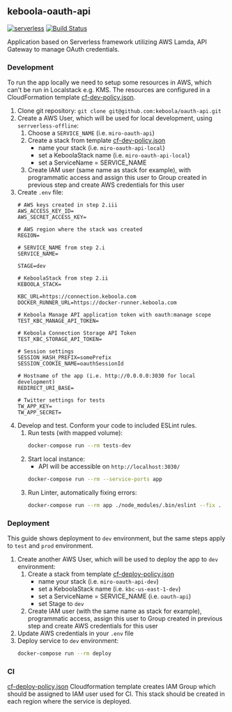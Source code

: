 ## keboola-oauth-api

[![serverless](http://public.serverless.com/badges/v3.svg)](http://www.serverless.com)
[![Build Status](https://travis-ci.org/keboola/oauth-api.svg?branch=master)](https://travis-ci.org/keboola/oauth-api)

Application based on Serverless framework utilizing AWS Lamda, API Gateway to manage OAuth credentials.

### Development
To run the app locally we need to setup some resources in AWS, which can't be run in Localstack e.g. KMS.
The resources are configured in a CloudFormation template [cf-dev-policy.json](https://github.com/keboola/oauth-api/blob/master/cf-dev-policy.json).

1. Clone git repository: `git clone git@github.com:keboola/oauth-api.git`
2. Create a AWS User, which will be used for local development, using `serrverless-offline`:
    1. Choose a `SERVICE_NAME` (i.e. `miro-oauth-api`)
    2. Create a stack from template [cf-dev-policy.json](https://github.com/keboola/oauth-api/blob/master/cf-dev-policy.json)
        - name your stack (i.e. `miro-oauth-api-local`)
        - set a KeboolaStack name (i.e. `miro-oauth-api-local`)
        - set a ServiceName = SERVICE_NAME
    3. Create IAM user (same name as stack for example), with programmatic access and assign this user to Group created in previous step and create AWS credentials for this user
3. Create `.env` file:
    ```dotenv
    # AWS keys created in step 2.iii
    AWS_ACCESS_KEY_ID=
    AWS_SECRET_ACCESS_KEY=
    
    # AWS region where the stack was created
    REGION=
    
    # SERVICE_NAME from step 2.i
    SERVICE_NAME=
    
    STAGE=dev
    
    # KeboolaStack from step 2.ii
    KEBOOLA_STACK=
    
    KBC_URL=https://connection.keboola.com
    DOCKER_RUNNER_URL=https://docker-runner.keboola.com
    
    # Keboola Manage API application token with oauth:manage scope
    TEST_KBC_MANAGE_API_TOKEN=
    
    # Keboola Connection Storage API Token
    TEST_KBC_STORAGE_API_TOKEN=
    
    # Session settings
    SESSION_HASH_PREFIX=somePrefix
    SESSION_COOKIE_NAME=oauthSessionId
    
    # Hostname of the app (i.e. http://0.0.0.0:3030 for local development)
    REDIRECT_URI_BASE=
    
    # Twitter settings for tests
    TW_APP_KEY=
    TW_APP_SECRET=
    ```
4. Develop and test. Conform your code to included ESLint rules.
    1. Run tests (with mapped volume):
        ```bash
        docker-compose run --rm tests-dev
        ```
    2. Start local instance: 
        - API will be accessible on `http://localhost:3030/` 
        ```bash
        docker-compose run --rm --service-ports app
        ```    
    3. Run Linter, automatically fixing errors:
        ```bash
        docker-compose run --rm app ./node_modules/.bin/eslint --fix .
        ```  

### Deployment
This guide shows deployment to `dev` environment, but the same steps apply to `test` and `prod` environment.

1. Create another AWS User, which will be used to deploy the app to `dev` environment:    
    1. Create a stack from template [cf-deploy-policy.json](https://github.com/keboola/oauth-api/blob/master/cf-deploy-policy.json)
        - name your stack (i.e. `miro-oauth-api-dev`)
        - set a KeboolaStack name (i.e. `kbc-us-east-1-dev`)
        - set a ServiceName = SERVICE_NAME (i.e. `oauth-api`)
        - set Stage to `dev`
    3. Create IAM user (with the same name as stack for example), programmatic access, assign this user to Group created in previous step and create AWS credentials for this user
2. Update AWS credentials in your `.env` file
3. Deploy service to `dev` environment:
    ```bash
    docker-compose run --rm deploy
    ```

### CI

[cf-deploy-policy.json](https://github.com/keboola/oauth-api/blob/master/cf-deploy-policy.json) Cloudformation template creates IAM Group 
which should be assigned to IAM user used for CI.
This stack should be created in each region where the service is deployed. 






